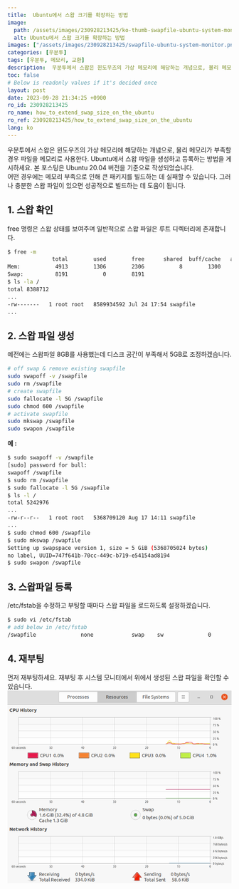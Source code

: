 ```yaml
---
title:  Ubuntu에서 스왑 크기를 확장하는 방법
image:
  path: /assets/images/230928213425/ko-thumb-swapfile-ubuntu-system-monitor.png
  alt: Ubuntu에서 스왑 크기를 확장하는 방법
images: ["/assets/images/230928213425/swapfile-ubuntu-system-monitor.png"]
categories: [우분투]
tags: [우분투, 메모리, 교환]
description:  우분투에서 스왑은 윈도우즈의 가상 메모리에 해당하는 개념으로, 물리 메모리가 부족할 경우 파일을 메모리로 사용한다. Ubuntu에서 스왑 파일을 생성하고 등록하는 방법을 게시하세요. 본 포스팅은 Ubuntu 20.04 버전을 기준으로 작성되었습니다. 어떤 경우에는 메모리 부족으로 인해 큰 패키지를 빌드하는 데 실패할 수 있습니다. 그러나 충분한 스왑 파일이 있으면 성공적으로 빌드하는 데 도움이 됩니다.
toc: false
# Below is readonly values if it's decided once
layout: post
date: 2023-09-28 21:34:25 +0900
ro_id: 230928213425
ro_name: how_to_extend_swap_size_on_the_ubuntu
ro_ref: 230928213425/how_to_extend_swap_size_on_the_ubuntu
lang: ko
---
```

우분투에서 스왑은 윈도우즈의 가상 메모리에 해당하는 개념으로, 물리 메모리가 부족할 경우 파일을 메모리로 사용한다. Ubuntu에서 스왑 파일을 생성하고 등록하는 방법을 게시하세요. 본 포스팅은 Ubuntu 20.04 버전을 기준으로 작성되었습니다.  
어떤 경우에는 메모리 부족으로 인해 큰 패키지를 빌드하는 데 실패할 수 있습니다. 그러나 충분한 스왑 파일이 있으면 성공적으로 빌드하는 데 도움이 됩니다.  
## 1. 스왑 확인
free 명령은 스왑 상태를 보여주며 일반적으로 스왑 파일은 루트 디렉터리에 존재합니다.  

```bash
$ free -m
              total        used        free      shared  buff/cache   available
Mem:           4913        1306        2306           8        1300        3359
Swap:          8191           0        8191
$ ls -la /
total 8388712
...
-rw-------   1 root root   8589934592 Jul 24 17:54 swapfile
...
```
## 2. 스왑 파일 생성
예전에는 스왑파일 8GB를 사용했는데 디스크 공간이 부족해서 5GB로 조정하겠습니다.  

```bash
# off swap & remove existing swapfile 
sudo swapoff -v /swapfile
sudo rm /swapfile
# create swapfile 
sudo fallocate -l 5G /swapfile
sudo chmod 600 /swapfile 
# activate swapfile
sudo mkswap /swapfile
sudo swapon /swapfile
```
**예 :**  

```bash
$ sudo swapoff -v /swapfile
[sudo] password for bull: 
swapoff /swapfile
$ sudo rm /swapfile
$ sudo fallocate -l 5G /swapfile
$ ls -l /
total 5242976
...
-rw-r--r--   1 root root   5368709120 Aug 17 14:11 swapfile
...
$ sudo chmod 600 /swapfile 
$ sudo mkswap /swapfile
Setting up swapspace version 1, size = 5 GiB (5368705024 bytes)
no label, UUID=747f641b-70cc-449c-b719-e54154ad8194
$ sudo swapon /swapfile
```
## 3. 스왑파일 등록
/etc/fstab을 수정하고 부팅할 때마다 스왑 파일을 로드하도록 설정하겠습니다.  

```bash
$ sudo vi /etc/fstab    
# add below in /etc/fstab
/swapfile              none            swap    sw              0       0
```
## 4. 재부팅
먼저 재부팅하세요. 재부팅 후 시스템 모니터에서 위에서 생성된 스왑 파일을 확인할 수 있습니다.  
![swapfile-ubuntu-system-monitor](/assets/images/230928213425/swapfile-ubuntu-system-monitor.png)  
